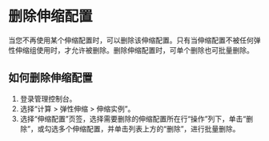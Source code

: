 # 删除伸缩配置<a name="ZH-CN_TOPIC_0042018366"></a>

当您不再使用某个伸缩配置时，可以删除该伸缩配置。只有当伸缩配置不被任何弹性伸缩组使用时，才允许被删除。删除伸缩配置时，可单个删除也可批量删除。

## 如何删除伸缩配置<a name="section15720151113613"></a>

1.  登录管理控制台。
2.  选择“计算 \> 弹性伸缩 \> 伸缩实例”。
3.  选择“伸缩配置”页签，选择需要删除的伸缩配置所在行“操作”列下，单击“删除”，或勾选多个伸缩配置，并单击列表上方的“删除”，进行批量删除。

